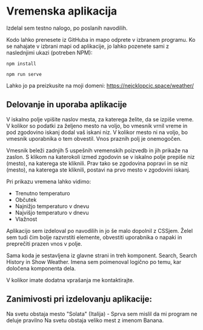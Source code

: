 # Vremenska aplikacija

Izdelal sem testno nalogo, po poslanih navodilih.

Kodo lahko prenesete iz GitHuba in mapo odprete v izbranem programu. Ko se nahajate v izbrani mapi od aplikacije, jo lahko pozenete sami z naslednjimi ukazi (potreben NPM):

```
npm install
```
```
npm run serve
```
 Lahko jo pa preizkusite na moji domeni: https://nejcklopcic.space/weather/


## Delovanje in uporaba aplikacije

V iskalno polje vpišite naslov mesta, za katerega želite, da se izpiše vreme. V kolikor so podatki za željeno mesto na voljo, bo vmesnik vrnil vreme in pod zgodovino iskanj dodal vaš iskani niz. V kolikor mesto ni na voljo, bo vmesnik uporabnika o tem obvestil. Vnos praznih polj je onemogočen.

Vmesnik beleži zadnjih 5 uspešnih vremenskih poizvedb in jih prikaže na zaslon. S klikom na katerokoli izmed zgodovin se v iskalno polje prepiše niz (mesto), na katerega ste kliknili. Prav tako se zgodovina popravi in se niz (mesto), na katerega ste kliknili, postavi na prvo mesto v zgodovini iskanj.

Pri prikazu vremena lahko vidimo:

 - Trenutno temperaturo
 - Občutek
 - Najnižjo temperaturo v dnevu
 - Najvišjo temperaturo v dnevu
 - Vlažnost

Aplikacijo sem izdeloval po navodilih in jo še malo dopolnil z CSSjem. Želel sem tudi čim bolje razvrstiti elemente, obvestiti uporabnika o napaki in preprečiti prazen vnos v polje.

Sama koda je sestavljena iz glavne strani in treh komponent. Search, Search History in Show Weather. Imena sem poimenoval logično po temu, kar določena komponenta dela.

V kolikor imate dodatna vprašanja me kontaktirajte.


## Zanimivosti pri izdelovanju aplikacije: 

Na svetu obstaja mesto "Solata" (Italija) - Sprva sem mislil da mi program ne deluje pravilno
Na svetu obstaja veliko mest z imenom Banana.

